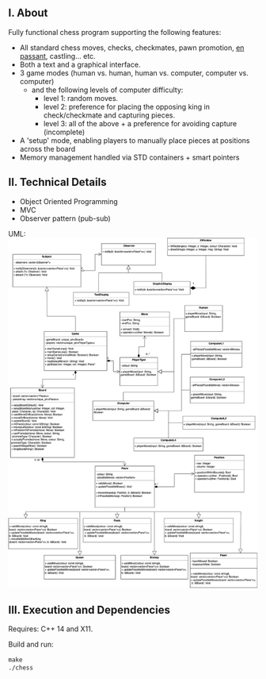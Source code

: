 ## I. About

Fully functional chess program supporting the following features:

- All standard chess moves, checks, checkmates, pawn promotion, [en passant](https://en.wikipedia.org/wiki/En_passant), castling... etc.
- Both a text and a graphical interface.
- 3 game modes (human vs. human, human vs. computer, computer vs. computer)
  - and the following levels of computer difficulty:
    - level 1: random moves.
    - level 2: preference for placing the opposing king in check/checkmate and capturing pieces.
    - level 3: all of the above + a preference for avoiding capture (incomplete)
- A 'setup' mode, enabling players to manually place pieces at positions across the board
- Memory management handled via STD containers + smart pointers


## II. Technical Details

- Object Oriented Programming
- MVC
- Observer pattern (pub-sub)

UML:
![UML](FinalChessUML.png)


## III. Execution and Dependencies

Requires: C++ 14 and X11.

Build and run:

```
make
./chess
```
